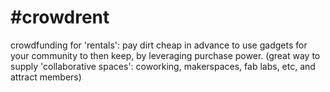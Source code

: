 # #crowdrent 
 crowdfunding for 'rentals': pay dirt cheap in advance to use gadgets for your community to then keep, by leveraging purchase power. (great way to supply 'collaborative spaces': coworking, makerspaces, fab labs, etc, and attract members)
